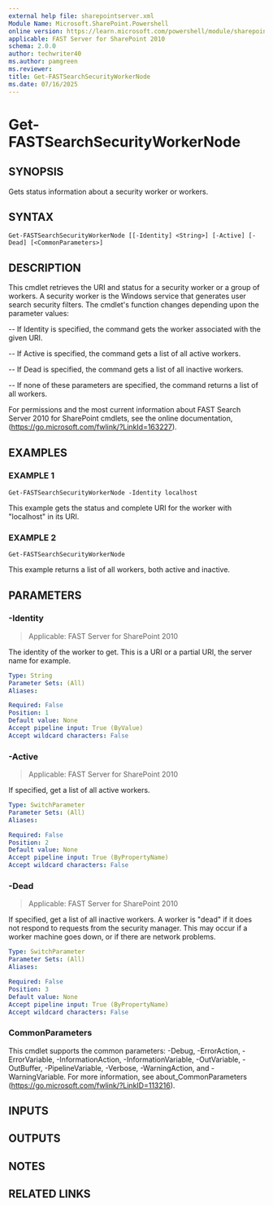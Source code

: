 ```yaml
---
external help file: sharepointserver.xml
Module Name: Microsoft.SharePoint.Powershell
online version: https://learn.microsoft.com/powershell/module/sharepoint-server/get-fastsearchsecurityworkernode
applicable: FAST Server for SharePoint 2010
schema: 2.0.0
author: techwriter40
ms.author: pamgreen
ms.reviewer:
title: Get-FASTSearchSecurityWorkerNode
ms.date: 07/16/2025
---
```


# Get-FASTSearchSecurityWorkerNode

## SYNOPSIS
Gets status information about a security worker or workers.

## SYNTAX

```
Get-FASTSearchSecurityWorkerNode [[-Identity] <String>] [-Active] [-Dead] [<CommonParameters>]
```

## DESCRIPTION
This cmdlet retrieves the URI and status for a security worker or a group of workers.
A security worker is the Windows service that generates user search security filters.
The cmdlet's function changes depending upon the parameter values:

-- If Identity is specified, the command gets the worker associated with the given URI.

-- If Active is specified, the command gets a list of all active workers.

-- If Dead is specified, the command gets a list of all inactive workers.

-- If none of these parameters are specified, the command returns a list of all workers.

For permissions and the most current information about FAST Search Server 2010 for SharePoint cmdlets, see the online documentation, (https://go.microsoft.com/fwlink/?LinkId=163227).

## EXAMPLES

### EXAMPLE 1
```
Get-FASTSearchSecurityWorkerNode -Identity localhost
```

This example gets the status and complete URI for the worker with "localhost" in its URI.

### EXAMPLE 2
```
Get-FASTSearchSecurityWorkerNode
```

This example returns a list of all workers, both active and inactive.

## PARAMETERS

### -Identity

> Applicable: FAST Server for SharePoint 2010

The identity of the worker to get.
This is a URI or a partial URI, the server name for example.

```yaml
Type: String
Parameter Sets: (All)
Aliases:

Required: False
Position: 1
Default value: None
Accept pipeline input: True (ByValue)
Accept wildcard characters: False
```

### -Active

> Applicable: FAST Server for SharePoint 2010

If specified, get a list of all active workers.

```yaml
Type: SwitchParameter
Parameter Sets: (All)
Aliases:

Required: False
Position: 2
Default value: None
Accept pipeline input: True (ByPropertyName)
Accept wildcard characters: False
```

### -Dead

> Applicable: FAST Server for SharePoint 2010

If specified, get a list of all inactive workers.
A worker is "dead" if it does not respond to requests from the security manager.
This may occur if a worker machine goes down, or if there are network problems.

```yaml
Type: SwitchParameter
Parameter Sets: (All)
Aliases:

Required: False
Position: 3
Default value: None
Accept pipeline input: True (ByPropertyName)
Accept wildcard characters: False
```

### CommonParameters
This cmdlet supports the common parameters: -Debug, -ErrorAction, -ErrorVariable, -InformationAction, -InformationVariable, -OutVariable, -OutBuffer, -PipelineVariable, -Verbose, -WarningAction, and -WarningVariable. For more information, see about_CommonParameters (https://go.microsoft.com/fwlink/?LinkID=113216).

## INPUTS

## OUTPUTS

## NOTES

## RELATED LINKS
